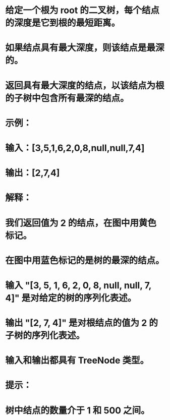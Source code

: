 # 给定一个根为 root 的二叉树，每个结点的深度是它到根的最短距离。
# 如果结点具有最大深度，则该结点是最深的。
# 返回具有最大深度的结点，以该结点为根的子树中包含所有最深的结点。
# 示例：
# 输入：[3,5,1,6,2,0,8,null,null,7,4]
# 输出：[2,7,4]
# 解释：
# 我们返回值为 2 的结点，在图中用黄色标记。
# 在图中用蓝色标记的是树的最深的结点。
# 输入 "[3, 5, 1, 6, 2, 0, 8, null, null, 7, 4]" 是对给定的树的序列化表述。
# 输出 "[2, 7, 4]" 是对根结点的值为 2 的子树的序列化表述。
# 输入和输出都具有 TreeNode 类型。
# 提示：
# 树中结点的数量介于 1 和 500 之间。